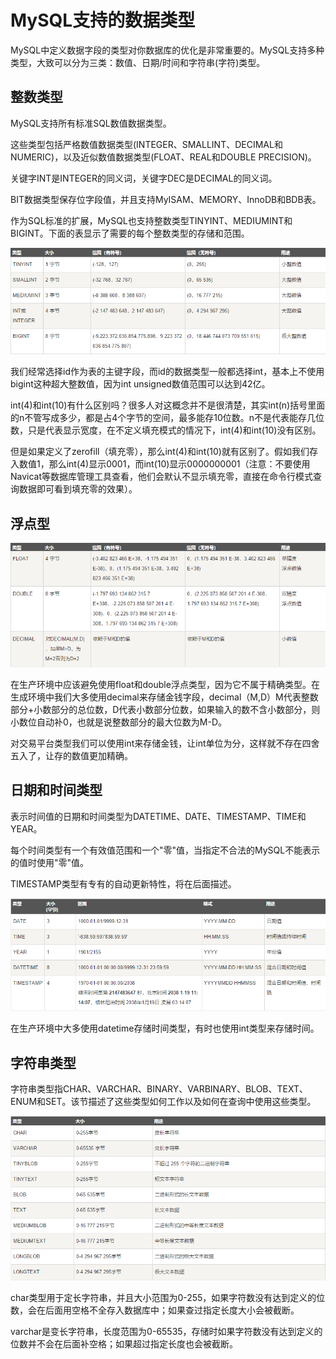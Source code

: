 # MySQL支持的数据类型

MySQL中定义数据字段的类型对你数据库的优化是非常重要的。MySQL支持多种类型，大致可以分为三类：数值、日期/时间和字符串(字符)类型。

## 整数类型

MySQL支持所有标准SQL数值数据类型。

这些类型包括严格数值数据类型(INTEGER、SMALLINT、DECIMAL和NUMERIC)，以及近似数值数据类型(FLOAT、REAL和DOUBLE PRECISION)。

关键字INT是INTEGER的同义词，关键字DEC是DECIMAL的同义词。

BIT数据类型保存位字段值，并且支持MyISAM、MEMORY、InnoDB和BDB表。

作为SQL标准的扩展，MySQL也支持整数类型TINYINT、MEDIUMINT和BIGINT。下面的表显示了需要的每个整数类型的存储和范围。

![](../images/6.png)

我们经常选择id作为表的主键字段，而id的数据类型一般都选择int，基本上不使用bigint这种超大整数值，因为int unsigned数值范围可以达到42亿。

int(4)和int(10)有什么区别吗？很多人对这概念并不是很清楚，其实int(n)括号里面的n不管写成多少，都是占4个字节的空间，最多能存10位数。n不是代表能存几位数，只是代表显示宽度，在不定义填充模式的情况下，int(4)和int(10)没有区别。

但是如果定义了zerofill（填充零），那么int(4)和int(10)就有区别了。假如我们存入数值1，那么int(4)显示0001，而int(10)显示0000000001（注意：不要使用Navicat等数据库管理工具查看，他们会默认不显示填充零，直接在命令行模式查询数据即可看到填充零的效果）。

## 浮点型

![](../images/18.png)

在生产环境中应该避免使用float和double浮点类型，因为它不属于精确类型。在生成环境中我们大多使用decimal来存储金钱字段，decimal（M,D）M代表整数部分+小数部分的总位数，D代表小数部分位数，如果输入的数不含小数部分，则小数位自动补0，也就是说整数部分的最大位数为M-D。

对交易平台类型我们可以使用int来存储金钱，让int单位为分，这样就不存在四舍五入了，让存的数值更加精确。



## 日期和时间类型

表示时间值的日期和时间类型为DATETIME、DATE、TIMESTAMP、TIME和YEAR。

每个时间类型有一个有效值范围和一个"零"值，当指定不合法的MySQL不能表示的值时使用"零"值。

TIMESTAMP类型有专有的自动更新特性，将在后面描述。

![](../images/7.png)

在生产环境中大多使用datetime存储时间类型，有时也使用int类型来存储时间。

## 字符串类型

字符串类型指CHAR、VARCHAR、BINARY、VARBINARY、BLOB、TEXT、ENUM和SET。该节描述了这些类型如何工作以及如何在查询中使用这些类型。

![](../images/8.png)

char类型用于定长字符串，并且大小范围为0-255，如果字符数没有达到定义的位数，会在后面用空格不全存入数据库中；如果查过指定长度大小会被截断。

varchar是变长字符串，长度范围为0-65535，存储时如果字符数没有达到定义的位数并不会在后面补空格；如果超过指定长度也会被截断。


